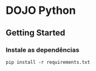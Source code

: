 

# DOJO Python

## Getting Started

### Instale as dependências
```
pip install -r requirements.txt
```

